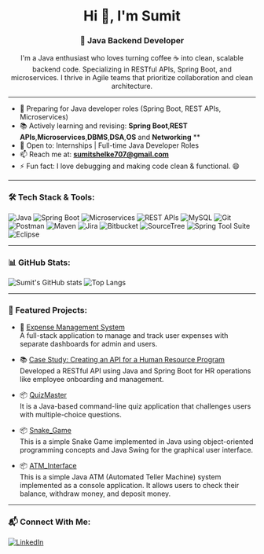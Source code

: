 <h1 align="center">Hi 👋, I'm Sumit</h1>
<h3 align="center">🚀 Java Backend Developer </h3>

<p align="center">
 I'm a Java enthusiast who loves turning coffee ☕ into clean, scalable backend code. 
Specializing in RESTful APIs, Spring Boot, and microservices.
I thrive in Agile teams that prioritize collaboration and clean architecture.
</p>

---

- 🎯 Preparing for Java developer roles (Spring Boot, REST APIs, Microservices)
- 📚 Actively learning and revising: **Spring Boot**,**REST APIs**,**Microservices**,**DBMS**,**DSA**,**OS** and **Networking** **
- 💼 Open to: Internships | Full-time Java Developer Roles
- 📫 Reach me at: **sumitshelke707@gmail.com**
- ⚡ Fun fact: I love debugging and making code clean & functional. 😄

---

### 🛠️ Tech Stack & Tools:

![Java](https://img.shields.io/badge/Java-ED8B00?style=for-the-badge&logo=java&logoColor=white)
![Spring Boot](https://img.shields.io/badge/Spring%20Boot-6DB33F?style=for-the-badge&logo=spring-boot&logoColor=white)
![Microservices](https://img.shields.io/badge/Microservices-4EA94B?style=for-the-badge&logo=appveyor&logoColor=white)
![REST APIs](https://img.shields.io/badge/REST%20APIs-FF6F61?style=for-the-badge&logo=apachespark&logoColor=white)
![MySQL](https://img.shields.io/badge/MySQL-00758F?style=for-the-badge&logo=mysql&logoColor=white)
![Git](https://img.shields.io/badge/Git-F05032?style=for-the-badge&logo=git&logoColor=white)
![Postman](https://img.shields.io/badge/Postman-FF6C37?style=for-the-badge&logo=postman&logoColor=white)
![Maven](https://img.shields.io/badge/Maven-C71A36?style=for-the-badge&logo=apachemaven&logoColor=white)
![Jira](https://img.shields.io/badge/Jira-0052CC?style=for-the-badge&logo=jira&logoColor=white)
![Bitbucket](https://img.shields.io/badge/Bitbucket-darkblue?style=for-the-badge&logo=bitbucket&logoColor=white)
![SourceTree](https://img.shields.io/badge/SourceTree-0052CC?style=for-the-badge&logo=sourcetree&logoColor=white)
![Spring Tool Suite](https://img.shields.io/badge/Spring%20Tool%20Suite-6DB33F?style=for-the-badge&logo=spring&logoColor=white)
![Eclipse](https://img.shields.io/badge/Eclipse-2C2255?style=for-the-badge&logo=eclipse&logoColor=white)


---

### 📊 GitHub Stats:
![Sumit's GitHub stats](https://github-readme-stats.vercel.app/api?username=sumit70707&show_icons=true&theme=github_dark)
![Top Langs](https://github-readme-stats.vercel.app/api/top-langs/?username=sumit70707&layout=compact&theme=github_dark)

---

### 🚀 Featured Projects:
- 🧾 [Expense Management System](https://github.com/sumit70707/Expense_Management_System)  
  A full-stack application to manage and track user expenses with separate dashboards for admin and users.

- 📚 [Case Study: Creating an API for a Human Resource Program](https://github.com/sumit70707/Creating-an-API-for-a-Human-Resource-Program)  
  Developed a RESTful API using Java and Spring Boot for HR operations like employee onboarding and management.

- 📦 [QuizMaster](https://github.com/sumit70707/QuizMaster)  
  It is a Java-based command-line quiz application that challenges users with multiple-choice questions.

- 📦 [Snake_Game](https://github.com/sumit70707/Snake_Game)  
  This is a simple Snake Game implemented in Java using object-oriented programming concepts and Java Swing for the graphical user interface.

- 📦 [ATM_Interface](https://github.com/sumit70707/ATM_Interface)  
  This is a simple Java ATM (Automated Teller Machine) system implemented as a console application. It allows users to check their balance, withdraw money, and deposit money.
  

---

### 📬 Connect With Me:
[![LinkedIn](https://img.shields.io/badge/LinkedIn-blue?style=for-the-badge&logo=linkedin)](https://www.linkedin.com/in/sumit-shelke/)
